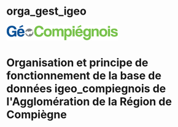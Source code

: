 # orga_gest_igeo

![picto](/doc/img/Logo_web-GeoCompiegnois.png)

# Organisation et principe de fonctionnement de la base de données igeo_compiegnois de l'Agglomération de la Région de Compiègne
